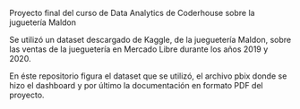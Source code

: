 Proyecto final del curso de Data Analytics de Coderhouse sobre la juguetería Maldon

Se utilizó un dataset descargado de Kaggle, de la jueguetería Maldon, sobre las ventas de la jueguetería en Mercado Libre durante los años 2019 y 2020.

En éste repositorio figura el dataset que se utilizó, el archivo pbix donde se hizo el dashboard y por último la documentación en formato PDF del proyecto. 
